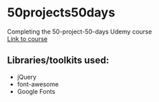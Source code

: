 # 50projects50days
Completing the 50-project-50-days Udemy course    
[Link to course](https://www.udemy.com/course/50-projects-50-days/)

## Libraries/toolkits used:
* jQuery
* font-awesome
* Google Fonts
